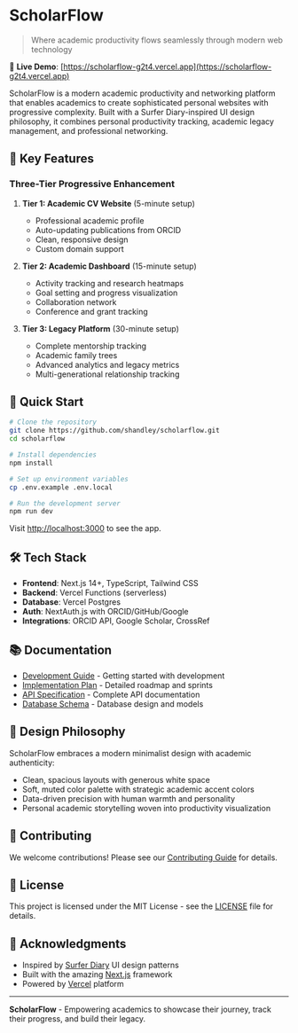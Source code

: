 # ScholarFlow

> Where academic productivity flows seamlessly through modern web technology

🚀 **Live Demo**: [https://scholarflow-g2t4.vercel.app](https://scholarflow-g2t4.vercel.app)

ScholarFlow is a modern academic productivity and networking platform that enables academics to create sophisticated personal websites with progressive complexity. Built with a Surfer Diary-inspired UI design philosophy, it combines personal productivity tracking, academic legacy management, and professional networking.

## 🎯 Key Features

### Three-Tier Progressive Enhancement

1. **Tier 1: Academic CV Website** (5-minute setup)
   - Professional academic profile
   - Auto-updating publications from ORCID
   - Clean, responsive design
   - Custom domain support

2. **Tier 2: Academic Dashboard** (15-minute setup)
   - Activity tracking and research heatmaps
   - Goal setting and progress visualization
   - Collaboration network
   - Conference and grant tracking

3. **Tier 3: Legacy Platform** (30-minute setup)
   - Complete mentorship tracking
   - Academic family trees
   - Advanced analytics and legacy metrics
   - Multi-generational relationship tracking

## 🚀 Quick Start

```bash
# Clone the repository
git clone https://github.com/shandley/scholarflow.git
cd scholarflow

# Install dependencies
npm install

# Set up environment variables
cp .env.example .env.local

# Run the development server
npm run dev
```

Visit [http://localhost:3000](http://localhost:3000) to see the app.

## 🛠️ Tech Stack

- **Frontend**: Next.js 14+, TypeScript, Tailwind CSS
- **Backend**: Vercel Functions (serverless)
- **Database**: Vercel Postgres
- **Auth**: NextAuth.js with ORCID/GitHub/Google
- **Integrations**: ORCID API, Google Scholar, CrossRef

## 📚 Documentation

- [Development Guide](./DEVELOPMENT_GUIDE.md) - Getting started with development
- [Implementation Plan](./IMPLEMENTATION_PLAN.md) - Detailed roadmap and sprints
- [API Specification](./API_SPECIFICATION.md) - Complete API documentation
- [Database Schema](./DATABASE_SCHEMA.md) - Database design and models

## 🎨 Design Philosophy

ScholarFlow embraces a modern minimalist design with academic authenticity:
- Clean, spacious layouts with generous white space
- Soft, muted color palette with strategic academic accent colors
- Data-driven precision with human warmth and personality
- Personal academic storytelling woven into productivity visualization

## 🤝 Contributing

We welcome contributions! Please see our [Contributing Guide](./CONTRIBUTING.md) for details.

## 📄 License

This project is licensed under the MIT License - see the [LICENSE](./LICENSE) file for details.

## 🙏 Acknowledgments

- Inspired by [Surfer Diary](https://surferdiary.com) UI design patterns
- Built with the amazing [Next.js](https://nextjs.org) framework
- Powered by [Vercel](https://vercel.com) platform

---

**ScholarFlow** - Empowering academics to showcase their journey, track their progress, and build their legacy.